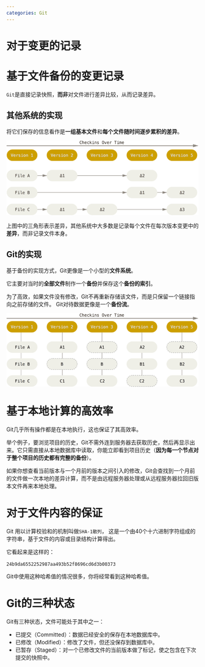 ```yaml
---
categories: Git
---
```

# 对于变更的记录

# 基于文件备份的变更记录

`Git`是直接记录快照，**而非**对文件进行差异比较，从而记录差异。

## 其他系统的实现

将它们保存的信息看作是**一组基本文件**和**每个文件随时间逐步累积的差异**。

![](../../img/deltas.png)

上图中的三角形表示差异，其他系统中大多数是记录每个文件在每次版本变更中的**差异**，而非记录文件本身。

## Git的实现

基于备份的实现方式，Git更像是一个小型的**文件系统**。

它主要对当时的**全部文件**制作一个**备份**并保存这个**备份的索引**。 

为了高效，如果文件没有修改，Git不再重新存储该文件，而是只保留一个链接指向之前存储的文件。 Git对待数据更像是一个**备份流**。

![](../../img/snapshots.png)

# 基于本地计算的高效率

Git几乎所有操作都是在本地执行，这也保证了其高效率。

举个例子，要浏览项目的历史，Git不需外连到服务器去获取历史，然后再显示出来。它只需直接从本地数据库中读取，你能立即看到项目历史（**因为每一个节点对于整个项目的历史都有完整的备份**）。 

如果你想查看当前版本与一个月前的版本之间引入的修改，Git会查找到一个月前的文件做一次本地的差异计算，而不是由远程服务器处理或从远程服务器拉回旧版本文件再来本地处理。

# 对于文件内容的保证

Git 用以计算校验和的机制叫做`SHA-1散列`， 这是一个由40个十六进制字符组成的字符串，基于文件的内容或目录结构计算得出。

它看起来是这样的：

```
24b9da6552252987aa493b52f8696cd6d3b00373
```

Git中使用这种哈希值的情况很多，你将经常看到这种哈希值。

# Git的三种状态

Git有三种状态，文件可能处于其中之一：

- 已提交（Committed）：数据已经安全的保存在本地数据库中。
- 已修改（Modified）：修改了文件，但还没保存到数据库中。
- 已暂存（Staged）：对一个已修改文件的当前版本做了标记，使之包含在下次提交的快照中。